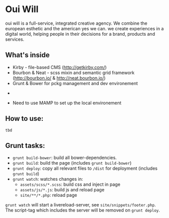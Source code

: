 # Oui Will 

oui will is a full-service, integrated creative agency.
We combine the european esthetic and the american yes we can. we create experiences in a digital world, helping people in their decisions for a brand, products and services.

## What's inside

* Kirby - file-based CMS (http://getkirby.com/)
* Bourbon & Neat - scss mixin and semantic grid framework (http://bourbon.io/ & http://neat.bourbon.io/)
* Grunt & Bower for pckg management and dev environement
+
* Need to use MAMP to set up the local environement

## How to use:

```
tbd

```

## Grunt tasks:

* ```grunt build-bower```: build all bower-dependencies.
* ```grunt build```: build the page (includes ```grunt build-bower```)
* ```grunt deploy```: copy all relevant files to ```/dist``` for deployment (includes ```grunt build```)
* ```grunt watch```: watches changes in:
  - ```assets/scss/*.scss```: build css and inject in page
  - ```assets/js/*.js```: build js and reload page
  - ```site/**/*.php```: reload page

```grunt watch``` will start a livereload-server, see ```site/snippets/footer.php```.
The script-tag which includes the server will be removed on ```grunt deploy```.
